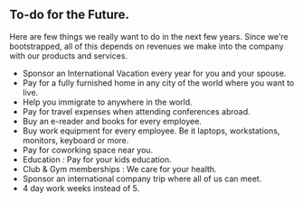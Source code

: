 ## To-do for the Future.

Here are few things we really want to do in the next few years. Since we're bootstrapped, all of this depends on revenues we make into the company with our products and services.

- Sponsor an International Vacation every year for you and your spouse.
- Pay for a fully furnished home in any city of the world where you want to live.
- Help you immigrate to anywhere in the world.
- Pay for travel expenses when attending conferences abroad.
- Buy an e-reader and books for every employee.
- Buy work equipment for every employee. Be it laptops, workstations, monitors, keyboard or more.
- Pay for coworking space near you.
- Education : Pay for your kids education.
- Club & Gym memberships : We care for your health.
- Sponsor an international company trip where all of us can meet.
- 4 day work weeks instead of 5.
